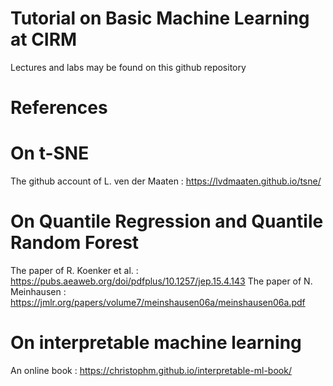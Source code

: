 # Tutorial on Basic Machine Learning at CIRM

Lectures and labs may be found on this github repository

# References
# On t-SNE
The github account of L. ven der Maaten : https://lvdmaaten.github.io/tsne/
# On Quantile Regression and Quantile Random Forest
The paper of R. Koenker et al. : https://pubs.aeaweb.org/doi/pdfplus/10.1257/jep.15.4.143
The paper of N. Meinhausen : https://jmlr.org/papers/volume7/meinshausen06a/meinshausen06a.pdf
# On interpretable machine learning
An online book : https://christophm.github.io/interpretable-ml-book/

